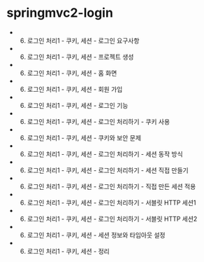 # springmvc2-login

- 6. 로그인 처리1 - 쿠키, 세션 - 로그인 요구사항 
- 6. 로그인 처리1 - 쿠키, 세션 - 프로젝트 생성
- 6. 로그인 처리1 - 쿠키, 세션 - 홈 화면
- 6. 로그인 처리1 - 쿠키, 세션 - 회원 가입
- 6. 로그인 처리1 - 쿠키, 세션 - 로그인 기능
- 6. 로그인 처리1 - 쿠키, 세션 - 로그인 처리하기 - 쿠키 사용
- 6. 로그인 처리1 - 쿠키, 세션 - 쿠키와 보안 문제
- 6. 로그인 처리1 - 쿠키, 세션 - 로그인 처리하기 - 세션 동작 방식
- 6. 로그인 처리1 - 쿠키, 세션 - 로그인 처리하기 - 세션 직접 만들기
- 6. 로그인 처리1 - 쿠키, 세션 - 로그인 처리하기 - 직접 만든 세션 적용 
- 6. 로그인 처리1 - 쿠키, 세션 - 로그인 처리하기 - 서블릿 HTTP 세션1 
- 6. 로그인 처리1 - 쿠키, 세션 - 로그인 처리하기 - 서블릿 HTTP 세션2 
- 6. 로그인 처리1 - 쿠키, 세션 - 세션 정보와 타임아웃 설정
- 6. 로그인 처리1 - 쿠키, 세션 - 정리
